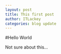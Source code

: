 ```yaml
---
layout: post
title: This first post
author: ITLackey
categories: blog update
---
```

#Hello World

Not sure about this...
